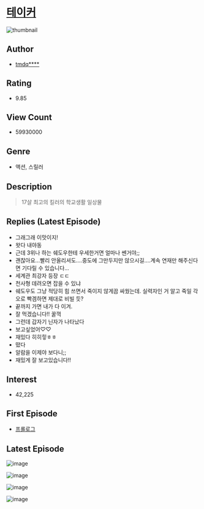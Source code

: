 # [테이커](https://comic.naver.com/bestChallenge/list?titleId=618334)
![thumbnail](https://image-comic.pstatic.net/user_contents_data/challenge_comic/2018/01/18/272980/thumbnail_IMAG06_7e0233fe-39c2-42be-a9aa-8408f7b7c1a3.jpg)

## Author
- [tmdq****](https://comic.naver.com/artistTitle?id=272980)

## Rating
- 9.85

## View Count
- 59930000

## Genre
- 액션, 스릴러

## Description
> 17살 최고의 킬러의 학교생활 일상물

## Replies (Latest Episode)
- 그래그래 이맛이지!
- 왓다 내야동
- 근데 3위나 하는 쉐도우한테 우세한거면 얼마나 쎈거야;;
- 괜찮아요...빨리 안올리셔도....중도에 그만두지만 않으시길....계속 연재만 해주신다면 기다릴 수 있습니다...
- 세계관 최강자 등장 ㄷㄷ
- 천사형 데려오면 잡을 수 있냐
- 쉐도우도 그냥 적당히 힘 쓰면서 죽이지 않게끔 싸웠는데. 실력자인 거 알고 죽일 각오로 빡겜하면 제대로 비빌 듯?
- 끝까지 가면 내가 다 이겨.
- 잘 먹겠습니다!! 꿀꺽
- 그런데 갑자기 닌자가 나타났다
- 보고싶었어♡♡
- 재밌다 히히힣ㅎㅎ
- 떴다
- 알람을 이제야 보다니;;
- 재밌게 잘 보고있습니다!!

## Interest
- 42,225

## First Episode
- [프롤로그](https://comic.naver.com/bestChallenge/detail?titleId=618334&no=30)

## Latest Episode
![image](https://image-comic.pstatic.net/user_contents_data/challenge_comic/2023/05/19/272980/upload_3690248223829943092.jpeg)

![image](https://image-comic.pstatic.net/user_contents_data/challenge_comic/2023/05/19/272980/upload_3546927995609953073.jpeg)

![image](https://image-comic.pstatic.net/user_contents_data/challenge_comic/2023/05/19/272980/upload_3847258690532225080.jpeg)

![image](https://image-comic.pstatic.net/user_contents_data/challenge_comic/2023/05/22/272980/upload_4122590490308141624.jpeg)
